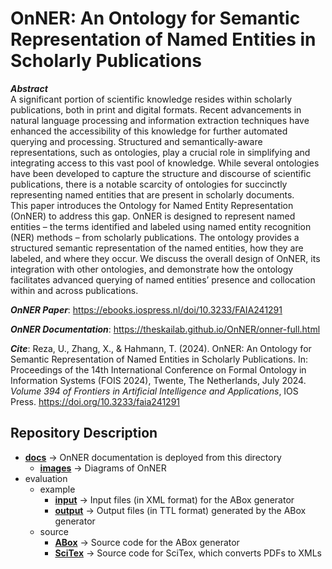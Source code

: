 # OnNER: An Ontology for Semantic Representation of Named Entities in Scholarly Publications

***Abstract***\
A significant portion of scientific knowledge resides within scholarly publications, both in print and digital formats. Recent advancements in natural language processing and information extraction techniques have enhanced the accessibility of this knowledge for further automated querying and processing. Structured and semantically-aware representations, such as ontologies, play a crucial role in simplifying and integrating access to this vast pool of knowledge. While several ontologies have been developed to capture the structure and discourse of scientific publications, there is a notable scarcity of ontologies for succinctly representing named entities that are present in scholarly documents.\
This paper introduces the Ontology for Named Entity Representation (OnNER) to address this gap. OnNER is designed to represent named entities – the terms identified and labeled using named entity recognition (NER) methods – from scholarly publications. The ontology provides a structured semantic representation of the named entities, how they are labeled, and where they occur. We discuss the overall design of OnNER, its integration with other ontologies, and demonstrate how the ontology facilitates advanced querying of named entities’ presence and collocation within and across publications.

***OnNER Paper***: https://ebooks.iospress.nl/doi/10.3233/FAIA241291

***OnNER Documentation***: https://theskailab.github.io/OnNER/onner-full.html

***Cite***: Reza, U., Zhang, X., & Hahmann, T. (2024). OnNER: An Ontology for Semantic Representation of Named Entities in Scholarly Publications. In: Proceedings of the 14th International Conference on Formal Ontology in Information Systems (FOIS 2024), Twente, The Netherlands, July 2024. *Volume 394 of Frontiers in Artificial Intelligence and Applications*, IOS Press. https://doi.org/10.3233/faia241291

## Repository Description
- [**docs**](https://github.com/theSKAILab/OnNER/tree/main/docs) &rarr; OnNER documentation is deployed from this directory
	- [**images**](https://github.com/theSKAILab/OnNER/tree/main/docs/images) &rarr; Diagrams of OnNER
- evaluation
	- example
		- [**input**](https://github.com/theSKAILab/OnNER/tree/main/evaluation/example/input) &rarr; Input files (in XML format) for the ABox generator
		- [**output**](https://github.com/theSKAILab/OnNER/tree/main/evaluation/example/output) &rarr; Output files (in TTL format) generated by the ABox generator
	- source
		- [**ABox**](https://github.com/theSKAILab/OnNER/tree/main/evaluation/source/ABox) &rarr; Source code for the ABox generator
		- [**SciTex**](https://github.com/theSKAILab/OnNER/tree/main/evaluation/source/SciTex) &rarr; Source code for SciTex, which converts PDFs to XMLs